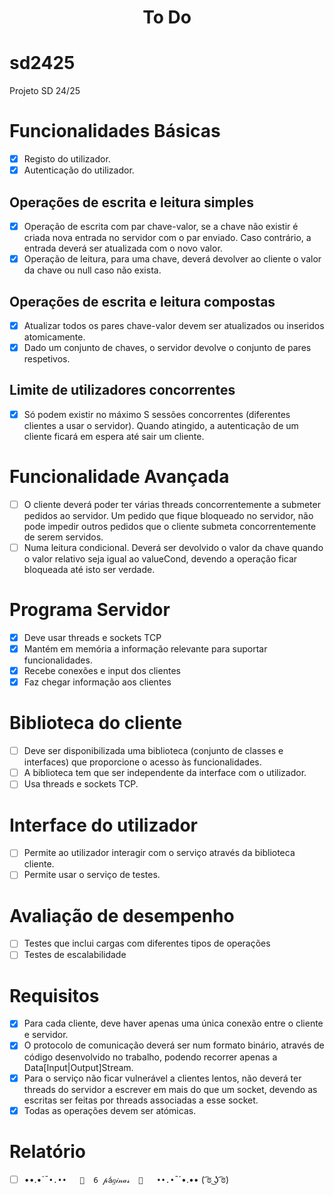 # <p style="text-align: center;">To Do</p>
# sd2425
Projeto SD 24/25

# Funcionalidades Básicas
 - [x] Registo do utilizador.
 - [x] Autenticação do utilizador.

 ## Operações de escrita e leitura simples
 - [x] Operação de escrita com par chave-valor, se a chave não existir é criada nova entrada no servidor com o par enviado. Caso contrário, a entrada deverá ser atualizada com o novo valor.
 - [x] Operação de leitura, para uma chave, deverá devolver ao cliente o valor da chave ou null caso não exista.

 ## Operações de escrita e leitura compostas
 - [x] Atualizar todos os pares chave-valor devem ser atualizados ou inseridos atomicamente.
 - [x] Dado um conjunto de chaves, o servidor devolve o conjunto de pares respetivos.

 ## Limite de utilizadores concorrentes
 - [x] Só podem existir no máximo S sessões concorrentes (diferentes clientes a usar o servidor). Quando atingido, a autenticação de um cliente ficará em espera até sair um cliente.

# Funcionalidade Avançada
 - [ ] O cliente deverá poder ter várias threads concorrentemente a submeter pedidos ao servidor. Um pedido que fique bloqueado no servidor, não pode impedir outros pedidos que o cliente submeta concorrentemente de serem servidos.
 - [ ] Numa leitura condicional. Deverá ser devolvido o valor da chave quando o valor relativo seja igual ao valueCond, devendo a operação ficar bloqueada até isto ser verdade.

# Programa Servidor
 - [x] Deve usar threads e sockets TCP
 - [x] Mantém em memória a informação relevante para suportar funcionalidades.
 - [x] Recebe conexões e input dos clientes
 - [x] Faz chegar informação aos clientes

# Biblioteca do cliente
 - [ ] Deve ser disponibilizada uma biblioteca (conjunto de classes e interfaces) que proporcione o acesso às funcionalidades.
 - [ ] A biblioteca tem que ser independente da interface com o utilizador.
 - [ ] Usa threads e sockets TCP.

# Interface do utilizador
 - [ ] Permite ao utilizador interagir com o serviço através da biblioteca cliente.
 - [ ] Permite usar o serviço de testes.

# Avaliação de desempenho
 - [ ] Testes que inclui cargas com diferentes tipos de operações
 - [ ] Testes de escalabilidade

# Requisitos
 - [x] Para cada cliente, deve haver apenas uma única conexão entre o cliente e servidor.
 - [x] O protocolo de comunicação deverá ser num formato binário, através de código desenvolvido no trabalho, podendo recorrer apenas a Data[Input|Output]Stream.
 - [x] Para o serviço não ficar vulnerável a clientes lentos, não deverá ter threads do servidor a escrever
 em mais do que um socket, devendo as escritas ser feitas por threads associadas a esse socket.
 - [x] Todas as operações devem ser atómicas.

# Relatório
 - [ ] ••.•´¯`•.••   🎀  𝟨 𝓅á𝑔𝒾𝓃𝒶𝓈  🎀   ••.•`¯´•.•• ( ͡ಠ ͜ʖ ͡ಠ)